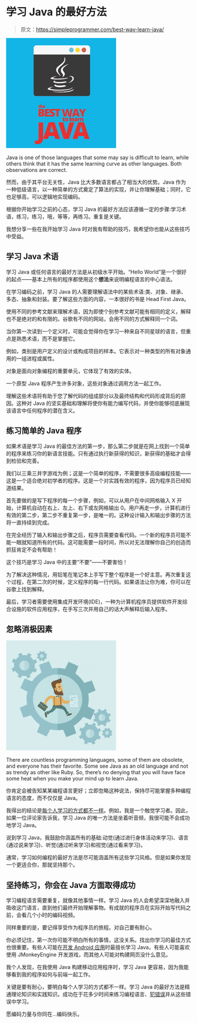# 学习 Java 的最好方法

> 原文：<https://simpleprogrammer.com/best-way-learn-java/>

![](img/7bf66c7ca434764df7b4f20b4222b49d.png)

Java is one of those languages that some may say is difficult to learn, while others think that it has the same learning curve as other languages. Both observations are correct.

然而，由于其平台无关性，Java 比大多数语言都占了相当大的优势。Java 作为一种低级语言，以一种简单的方式奠定了算法的实现，并让你理解基础；同时，它也足够高，可以逻辑地实现编码。

根据你开始学习之前的心态，学习 Java 的最好方法应该遵循一定的步骤:学习术语，练习，练习，哦，等等，再练习。重复是关键。

我想分享一些在我开始学习 Java 时对我有帮助的技巧，我希望你也能从这些技巧中受益。

## 学习 Java 术语

学习 Java 或任何语言的最好方法是从初级水平开始。“Hello World”是一个很好的起点——基本上所有的程序都使用这个**想法**来说明编程语言的中心语法。

在学习编码之前，学习 Java 的人需要理解语法中的某些术语:类、对象、继承、多态、抽象和封装。要了解这些方面的内容，一本很好的书是 Head First Java。

使用不同的参考文献来理解术语，因为即使个别参考文献可能有相同的定义，解释也不是绝对的和有限的。谷歌有不同的网站，会用不同的方式解释同一个词。

当你第一次读到一个定义时，可能会觉得你在学习一种来自不同星球的语言，但重点是熟悉术语，而不是掌握它。

例如，类别是用户定义的设计或构成项目的样本。它表示对一种类型的所有对象通用的一组进程或属性。

对象是面向对象编程的重要单元，它体现了有效的实体。

一个原型 Java 程序产生许多对象，这些对象通过调用方法一起工作。

理解这些术语将有助于您了解代码的组成部分以及最终结构和代码形成背后的原因。这种对 Java 的坚实基础和理解将使你有能力编写代码，并使你能够彻底展现该语言中任何程序的潜在含义。

## 练习简单的 Java 程序

如果术语是学习 Java 的最佳方法的第一步，那么第二步就是在网上找到一个简单的程序来练习你的新语言技能。只有通过执行新获得的知识，新获得的基础才会得到检验和完善。

我们以三乘三井字游戏为例；这是一个简单的程序，不需要很多高级编程技能——这是一个适合绝对初学者的程序。这是一个对实践有效的程序，因为程序员已经知道结果。

首先要做的是写下程序的每一个步骤，例如，可以从用户在中间网格输入 X 开始，计算机自动在右上、左上、右下或左网格输出 0。用户再走一步，计算机进行有效的第二步，第二步不重复第一步，是唯一的。这种设计输入和输出步骤的方法将一直持续到完成。

在完全经历了输入和输出步骤之后，程序员需要查看代码。一个新的程序员可能不能一眼就知道所有的代码。这可能需要一段时间，所以对无法理解你自己的创造而抓狂肯定不会有帮助！

这个技巧是学习 Java 中的主要“不要”——不要害怕！

为了解决这种情况，用铅笔在笔记本上手写下整个程序是一个好主意。再次重复这个过程，在第二次的时候，定义程序的每一行代码。如果语法让你为难，你可以在谷歌上找到解释。

最后，学习者需要使用集成开发环境(IDE)，一种为计算机程序员提供软件开发综合设施的软件应用程序，在手写三次并用自己的话大声解释后输入程序。

## 忽略消极因素

![](img/4d9e6da462a0db1fd27e0088d0cd89da.png)

There are countless programming languages, some of them are obsolete, and everyone has their favorite. Some see Java as an old language and not as trendy as other like Ruby. So, there’s no denying that you will have face some heat when you make your mind up to learn Java.

你肯定会被告知某某编程语言更好；立即忽略这种说法，保持尽可能掌握多种编程语言的态度，而不仅仅是 Java。

我得出的结论是[每个人学习的方式都不一样](http://www.amazon.com/exec/obidos/ASIN/1539397831/makithecompsi-20)。例如，我是一个触觉学习者。因此，如果一位评论家告诉我，学习 Java 的唯一方法是坐着听音频，我很可能不会成功地学习 Java。

说到学习 Java，我鼓励你涵盖所有的基础:动觉(通过进行身体活动来学习)、语言(通过说来学习)、听觉(通过听来学习)和视觉(通过看来学习)。

通常，学习如何编程的最好方法是尽可能涵盖所有这些学习风格。但是如果你发现一个更适合你，那就坚持那个。

## 坚持练习，你会在 Java 方面取得成功

学习编程语言需要重复，就像其他事情一样。学习 Java 的人会希望深深地融入并吸收这门语言，直到他们最终开始理解事物。有成就的程序员在实际开始写代码之前，会看几个小时的编码视频。

同样重要的是，要记得享受作为程序员的旅程。对自己要有耐心。

你必须记住，第一次你可能不明白所有的事情，这没关系。找出你学习的最佳方式也很重要。有些人可能在[开发 Android 应用](https://www.youtube.com/watch?v=cIigzz5jasY&feature=youtu.be)时最擅长学习 Java，有些人可能喜欢使用 JMonkeyEngine 开发游戏，而其他人可能对构建网页没什么意见。

我个人发现，在我使用 Java 构建移动应用程序时，学习 Java 更容易，因为我能够看到我的程序如何与前端一起工作。

关键是要有耐心，要明白每个人学习的方式都不一样。学习 Java 的最好方法是精通理论知识和实践知识。成功在于花多少时间来练习编程语言、[犯错误](https://simpleprogrammer.com/past-experiences-newbie-programmer/)并从这些错误中学习。

愿编码力量与你同在…编码快乐。